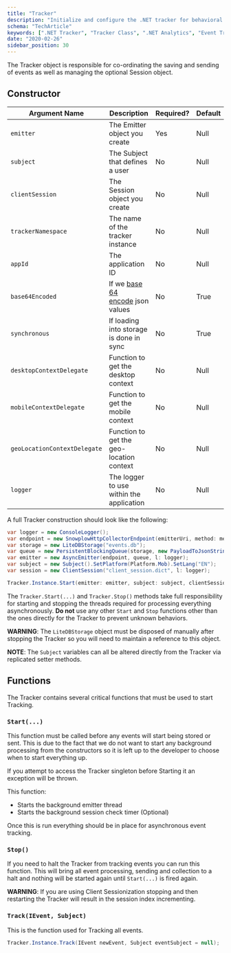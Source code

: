 ```yaml
---
title: "Tracker"
description: "Initialize and configure the .NET tracker for behavioral event collection in Microsoft applications."
schema: "TechArticle"
keywords: [".NET Tracker", "Tracker Class", ".NET Analytics", "Event Tracking", ".NET SDK", "Analytics Framework"]
date: "2020-02-26"
sidebar_position: 30
---
```


The Tracker object is responsible for co-ordinating the saving and sending of events as well as managing the optional Session object.

## Constructor

| **Argument Name** | **Description** | **Required?** | **Default** |
| --- | --- | --- | --- |
| `emitter` | The Emitter object you create | Yes | Null |
| `subject` | The Subject that defines a user | No | Null |
| `clientSession` | The Session object you create | No | Null |
| `trackerNamespace` | The name of the tracker instance | No | Null |
| `appId` | The application ID | No | Null |
| `base64Encoded` | If we [base 64 encode](https://en.wikipedia.org/wiki/Base64) json values | No | True |
| `synchronous` | If loading into storage is done in sync | No | True |
| `desktopContextDelegate` | Function to get the desktop context | No | Null |
| `mobileContextDelegate` | Function to get the mobile context | No | Null |
| `geoLocationContextDelegate` | Function to get the geo-location context | No | Null |
| `logger` | The logger to use within the application | No | Null |

A full Tracker construction should look like the following:

```csharp
var logger = new ConsoleLogger();
var endpoint = new SnowplowHttpCollectorEndpoint(emitterUri, method: method, port: port, protocol: protocol, l: logger);
var storage = new LiteDBStorage("events.db");
var queue = new PersistentBlockingQueue(storage, new PayloadToJsonString());
var emitter = new AsyncEmitter(endpoint, queue, l: logger);
var subject = new Subject().SetPlatform(Platform.Mob).SetLang("EN");
var session = new ClientSession("client_session.dict", l: logger);

Tracker.Instance.Start(emitter: emitter, subject: subject, clientSession: session, trackerNamespace: "some namespace", appId: "some appid", encodeBase64: true, l: logger);
```

The `Tracker.Start(...)` and `Tracker.Stop()` methods take full responsibility for starting and stopping the threads required for processing everything asynchronously. **Do not** use any other `Start` and `Stop` functions other than the ones directly for the Tracker to prevent unknown behaviors.

**WARNING**: The `LiteDBStorage` object must be disposed of manually after stopping the Tracker so you will need to maintain a reference to this object.

**NOTE**: The `Subject` variables can all be altered directly from the Tracker via replicated setter methods.

## Functions

The Tracker contains several critical functions that must be used to start Tracking.

### `Start(...)`

This function must be called before any events will start being stored or sent. This is due to the fact that we do not want to start any background processing from the constructors so it is left up to the developer to choose when to start everything up.

If you attempt to access the Tracker singleton before Starting it an exception will be thrown.

This function:

- Starts the background emitter thread
- Starts the background session check timer (Optional)

Once this is run everything should be in place for asynchronous event tracking.

### `Stop()`

If you need to halt the Tracker from tracking events you can run this function. This will bring all event processing, sending and collection to a halt and nothing will be started again until `Start(...)` is fired again.

**WARNING**: If you are using Client Sessionization stopping and then restarting the Tracker will result in the session index incrementing.

### `Track(IEvent, Subject)`

This is the function used for Tracking all events.

```csharp
Tracker.Instance.Track(IEvent newEvent, Subject eventSubject = null);
```
